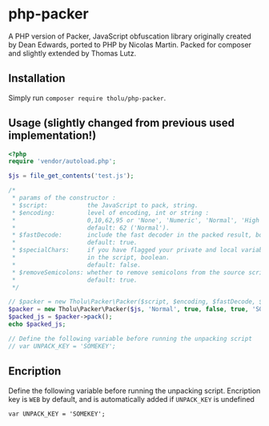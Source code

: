 php-packer
==========

A PHP version of Packer, JavaScript obfuscation library originally created by Dean Edwards, ported to PHP by Nicolas Martin.
Packed for composer and slightly extended by Thomas Lutz.

## Installation

Simply run `composer require tholu/php-packer`.

## Usage (slightly changed from previous used implementation!)

```php
<?php
require 'vendor/autoload.php';

$js = file_get_contents('test.js');

/*
 * params of the constructor :
 * $script:           the JavaScript to pack, string.
 * $encoding:         level of encoding, int or string :
 *                    0,10,62,95 or 'None', 'Numeric', 'Normal', 'High ASCII'.
 *                    default: 62 ('Normal').
 * $fastDecode:       include the fast decoder in the packed result, boolean.
 *                    default: true.
 * $specialChars:     if you have flagged your private and local variables
 *                    in the script, boolean.
 *                    default: false.
 * $removeSemicolons: whether to remove semicolons from the source script.
 *                    default: true.
 */

// $packer = new Tholu\Packer\Packer($script, $encoding, $fastDecode, $specialChars, $removeSemicolons, $encryptionKey);
$packer = new Tholu\Packer\Packer($js, 'Normal', true, false, true, 'SOMEKEY');
$packed_js = $packer->pack();
echo $packed_js;

// Define the following variable before running the unpacking script
// var UNPACK_KEY = 'SOMEKEY';
```


## Encription

Define the following variable before running the unpacking script. Encription key is ```WEB``` by default, and is automatically added if ```UNPACK_KEY``` is undefined

```var UNPACK_KEY = 'SOMEKEY';```
